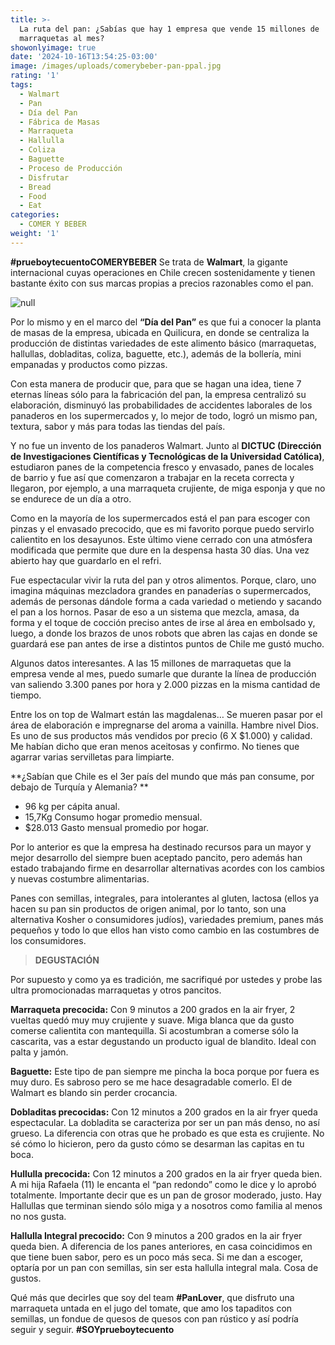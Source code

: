 ```yaml
---
title: >-
  La ruta del pan: ¿Sabías que hay 1 empresa que vende 15 millones de
  marraquetas al mes? 
showonlyimage: true
date: '2024-10-16T13:54:25-03:00'
image: /images/uploads/comerybeber-pan-ppal.jpg
rating: '1'
tags:
  - Walmart
  - Pan
  - Día del Pan
  - Fábrica de Masas
  - Marraqueta
  - Hallulla
  - Coliza
  - Baguette
  - Proceso de Producción
  - Disfrutar
  - Bread
  - Food
  - Eat
categories:
  - COMER Y BEBER
weight: '1'
---
```

**\#prueboytecuentoCOMERYBEBER** Se trata de **Walmart**, la gigante internacional cuyas operaciones en Chile crecen sostenidamente y tienen bastante éxito con sus marcas propias a precios razonables como el pan.

<!--more-->

![null](/images/uploads/comerybeber-pan-ppal.jpg)

Por lo mismo y en el marco del **“Día del Pan”** es que fui a conocer la planta de masas de la empresa, ubicada en Quilicura, en donde se centraliza la producción de distintas variedades de este alimento básico (marraquetas, hallullas, dobladitas, coliza, baguette, etc.), además de la bollería, mini empanadas y productos como pizzas.

Con esta manera de producir que, para que se hagan una idea, tiene 7 eternas líneas sólo para la fabricación del pan, la empresa centralizó su elaboración, disminuyó las probabilidades de accidentes laborales de los panaderos en los supermercados y, lo mejor de todo, logró un mismo pan, textura, sabor y más para todas las tiendas del país.

Y no fue un invento de los panaderos Walmart. Junto al **DICTUC (Dirección de Investigaciones Científicas y Tecnológicas de la Universidad Católica)**, estudiaron panes de la competencia fresco y envasado, panes de locales de barrio y fue así que comenzaron a trabajar en la receta correcta y llegaron, por ejemplo, a una marraqueta crujiente, de miga esponja y que no se endurece de un día a otro.

Como en la mayoría de los supermercados está el pan para escoger con pinzas y el envasado precocido, que es mi favorito porque puedo servirlo calientito en los desayunos. Este último viene cerrado con una atmósfera modificada que permite que dure en la despensa hasta 30 días. Una vez abierto hay que guardarlo en el refri. 

Fue espectacular vivir la ruta del pan y otros alimentos. Porque, claro, uno imagina máquinas mezcladora grandes en panaderías o supermercados, además de personas dándole forma a cada variedad o metiendo y sacando el pan a los hornos. Pasar de eso a un sistema que mezcla, amasa, da forma y el toque de cocción preciso antes de irse al área en embolsado y, luego, a donde los brazos de unos robots que abren las cajas en donde se guardará ese pan antes de irse a distintos puntos de Chile me gustó mucho.

Algunos datos interesantes. A las 15 millones de marraquetas que la empresa vende al mes, puedo sumarle que durante la línea de producción van saliendo 3.300 panes por hora y 2.000 pizzas en la misma cantidad de tiempo. 

Entre los on top de Walmart están las magdalenas… Se mueren pasar por el área de elaboración e impregnarse del aroma a vainilla. Hambre nivel Dios. Es uno de sus productos más vendidos por precio (6 X $1.000) y calidad. Me habían dicho que eran menos aceitosas y confirmo. No tienes que agarrar varias servilletas para limpiarte.

**¿Sabían que Chile es el 3er país del mundo que más pan consume, por debajo de Turquía y Alemania? 
**

* 96 kg per cápita anual.
* 15,7Kg Consumo hogar promedio mensual.
* $28.013 Gasto mensual promedio por hogar.

Por lo anterior es que la empresa ha destinado recursos para un mayor y mejor desarrollo del siempre buen aceptado pancito, pero además han estado trabajando firme en desarrollar alternativas acordes con los cambios y nuevas costumbre alimentarias.

Panes con semillas, integrales, para intolerantes al gluten, lactosa (ellos ya hacen su pan sin productos de origen animal, por lo tanto, son una alternativa Kosher o consumidores judíos), variedades premium, panes más pequeños y todo lo que ellos han visto como cambio en las costumbres de los consumidores.

> **DEGUSTACIÓN**

Por supuesto y como ya es tradición, me sacrifiqué por ustedes y probe las ultra promocionadas marraquetas y otros pancitos. 

**Marraqueta precocida:** Con 9 minutos a 200 grados en la air fryer, 2 vueltas quedó muy muy crujiente y suave. Miga blanca que da gusto comerse calientita con mantequilla. Si acostumbran a comerse sólo la cascarita, vas a estar degustando un producto igual de blandito. Ideal con palta y jamón.

**Baguette:** Este tipo de pan siempre me pincha la boca porque por fuera es muy duro. Es sabroso pero se me hace desagradable comerlo. El de Walmart es blando sin perder crocancia.

**Dobladitas precocidas:** Con 12 minutos a 200 grados en la air fryer queda espectacular. La dobladita se caracteriza por ser un pan más denso, no así grueso. La diferencia con otras que he probado es que esta es crujiente. No sé cómo lo hicieron, pero da gusto cómo se desarman las capitas en tu boca.

**Hullulla precocida:** Con 12 minutos a 200 grados en la air fryer queda bien. A mi hija Rafaela (11) le encanta el “pan redondo” como le dice y lo aprobó totalmente. Importante decir que es un pan de grosor moderado, justo. Hay Hallullas que terminan siendo sólo miga y a nosotros como familia al menos no nos gusta.

**Hallulla Integral precocido:** Con 9 minutos a 200 grados en la air fryer queda bien. A diferencia de los panes anteriores, en casa coincidimos en que tiene buen sabor, pero es un poco más seca. Si me dan a escoger, optaría por un pan con semillas, sin ser esta hallulla integral mala. Cosa de gustos.

Qué más que decirles que soy del team **\#PanLover**, que disfruto una marraqueta untada en el jugo del tomate, que amo los tapaditos con semillas, un fondue de quesos de quesos con pan rústico y así podría seguir y seguir. **\#SOYprueboytecuento**
